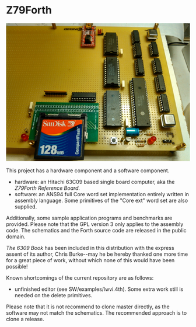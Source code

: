 # Z79Forth

![](KIMG0091.jpg "The Wire Wrapped Prototype Board")

This project has a hardware component and a software component.

- hardware: an Hitachi 63C09 based single board computer, aka the *Z79Forth
  Reference Board.*
- software: an ANS94 full Core word set implementation entirely written in
  assembly language. Some primitives of the "Core ext" word set are also
  supplied.

Additionally, some sample application programs and benchmarks are provided.
Please note that the GPL version 3 only applies to the assembly code. The
schematics and the Forth source code are released in the public domain.

*The 6309 Book* has been included in this distribution with the express assent
of its author, Chris Burke--may he be hereby thanked one more time for a great
piece of work, without which none of this would have been possible!

Known shortcomings of the current repository are as follows:

- unfinished editor (see SW/examples/lwvi.4th). Some extra work still is needed
  on the delete primitives.
  
Please note that it is not recommend to clone master directly, as the software
may not match the schematics. The recommended approach is to clone a release.

